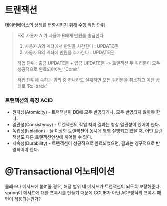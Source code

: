 # 트랜잭션
데이터베이스의 상태를 변화시키기 위해 수행 작업 단위

> EX) 사용자 A 가 사용자 B에게 만원을 송금한다
>
> 1. 사용자 A의 계좌에서 만원을 차감한다 : UPDATE문
> 2. 사용자 B의 계좌에 만원을 추가한다 : UPDATE문
>
> 작업 단위 : 출금 UPDATE문 + 입금 UPDATE문 -> 트랜잭션
> 두 쿼리문이 모두 성공적으로 완료되어야만 'Comit'
> 
> 작업 단위에 속하는 쿼리 중 하나라도 실패하면 모든 쿼리문을 취소하고 이전 상태로 'Rollback'

### 트랜잭션의 특징 ACID
* 원자성(Atomicity) - 트랙잭션이 DB에 모두 반영되거나, 모두 반영되지 않아야 한다.
* 일관성(Consistency) - 트랜잭션의 작업 처리 결과는 항상 일관성이 있어야 한다.
* 독립성(Isolation) - 둘 이상의 트랜잭션이 동시에 병행 실행되고 있을 때, 어떤 트랜잭션도 다른 트랜잭션연산에 끼어들 수 없다.
* 지속성(Durability) - 트랜잭션이 성공적으로 완료되었으면, 결과는 영구적으로 반영되어야 한다.

# @Transactional 어노테이션
클래스나 메서드에 붙여줄 경우, 해당 범위 내 메서드가 트랜잭션이 되도록 보장해준다.
spring이 메서드에 대한 프록시를 만들기 때문에 CGLIB가 아닌 AOP방식의 프록시 패턴이 적용되는건가?

